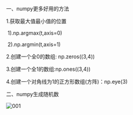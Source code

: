 一、numpy更多好用的方法

1.获取最大值最小值的位置

​	1).np.argmax(t,axis=0)

​	2).np.argmin(t,axis=1)

2.创建一个全0的数组: np.zeros((3,4))

3.创建一个全1的数组:np.ones((3,4))

4.创建一个对角线为1的正方形数组(方阵)：np.eye(3)

二、numpy生成随机数

![001](D:\Data_Analyze\numpy\其他\001.png)

